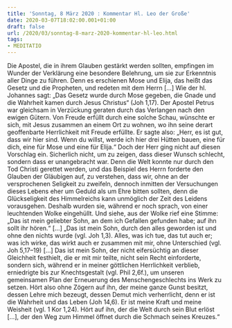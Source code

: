 ```yaml
---
title: 'Sonntag, 8 März 2020 : Kommentar Hl. Leo der Große'
date: 2020-03-07T18:02:00.001+01:00
draft: false
url: /2020/03/sonntag-8-marz-2020-kommentar-hl-leo.html
tags: 
- MEDITATIO
---
```


Die Apostel, die in ihrem Glauben gestärkt werden sollten, empfingen im Wunder der Verklärung eine besondere Belehrung, um sie zur Erkenntnis aller Dinge zu führen. Denn es erschienen Mose und Elija, das heißt das Gesetz und die Propheten, und redeten mit dem Herrn \[…\] Wie der hl. Johannes sagt: „Das Gesetz wurde durch Mose gegeben, die Gnade und die Wahrheit kamen durch Jesus Christus“ (Joh 1,17). Der Apostel Petrus war gleichsam in Verzückung geraten durch das Verlangen nach den ewigen Gütern. Von Freude erfüllt durch eine solche Schau, wünschte er sich, mit Jesus zusammen an einem Ort zu wohnen, wo ihn seine derart geoffenbarte Herrlichkeit mit Freude erfüllte. Er sagte also: „Herr, es ist gut, dass wir hier sind. Wenn du willst, werde ich hier drei Hütten bauen, eine für dich, eine für Mose und eine für Elija.“ Doch der Herr ging nicht auf diesen Vorschlag ein. Sicherlich nicht, um zu zeigen, dass dieser Wunsch schlecht, sondern dass er unangebracht war. Denn die Welt konnte nur durch den Tod Christi gerettet werden, und das Beispiel des Herrn forderte den Glauben der Gläubigen auf, zu verstehen, dass wir, ohne an der versprochenen Seligkeit zu zweifeln, dennoch inmitten der Versuchungen dieses Lebens eher um Geduld als um Ehre bitten sollten, denn die Glückseligkeit des Himmelreichs kann unmöglich der Zeit des Leidens vorausgehen. Deshalb wurden sie, während er noch sprach, von einer leuchtenden Wolke eingehüllt. Und siehe, aus der Wolke rief eine Stimme: „Das ist mein geliebter Sohn, an dem ich Gefallen gefunden habe; auf ihn sollt ihr hören.“ \[…\] „Das ist mein Sohn, durch den alles geworden ist und ohne den nichts wurde (vgl. Joh 1,3). Alles, was ich tue, das tut auch er; was ich wirke, das wirkt auch er zusammen mit mir, ohne Unterschied (vgl. Joh 5,17–19) \[…\] Das ist mein Sohn, der nicht eifersüchtig an dieser Gleichheit festhielt, die er mit mir teilte, nicht sein Recht einforderte, sondern sich, während er in meiner göttlichen Herrlichkeit verblieb, erniedrigte bis zur Knechtsgestalt (vgl. Phil 2,6f.), um unseren gemeinsamen Plan der Erneuerung des Menschengeschlechts ins Werk zu setzen. Hört also ohne Zögern auf ihn, der meine ganze Gunst besitzt, dessen Lehre mich bezeugt, dessen Demut mich verherrlicht, denn er ist die Wahrheit und das Leben (Joh 14,6). Er ist meine Kraft und meine Weisheit (vgl. 1 Kor 1,24). Hört auf ihn, der die Welt durch sein Blut erlöst \[…\], der den Weg zum Himmel öffnet durch die Schmach seines Kreuzes.“